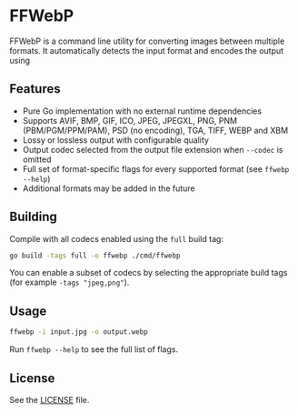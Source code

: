 # FFWebP

FFWebP is a command line utility for converting images between multiple formats. It automatically detects the input format and encodes the output using

## Features

- Pure Go implementation with no external runtime dependencies
- Supports AVIF, BMP, GIF, ICO, JPEG, JPEGXL, PNG, PNM (PBM/PGM/PPM/PAM), PSD (no encoding), TGA, TIFF, WEBP and XBM
- Lossy or lossless output with configurable quality
- Output codec selected from the output file extension when `--codec` is omitted
- Full set of format-specific flags for every supported format (see `ffwebp --help`)
- Additional formats may be added in the future

## Building

Compile with all codecs enabled using the `full` build tag:

```bash
go build -tags full -o ffwebp ./cmd/ffwebp
```

You can enable a subset of codecs by selecting the appropriate build tags (for example `-tags "jpeg,png"`).

## Usage

```bash
ffwebp -i input.jpg -o output.webp
```

Run `ffwebp --help` to see the full list of flags.

## License

See the [LICENSE](LICENSE) file.
